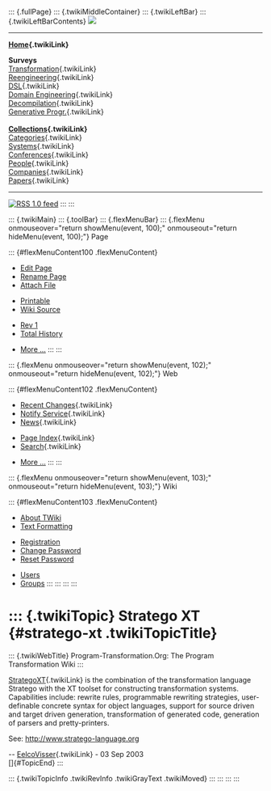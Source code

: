 ::: {.fullPage}
::: {.twikiMiddleContainer}
::: {.twikiLeftBar}
::: {.twikiLeftBarContents}
![](../pub/transformation.gif)

------------------------------------------------------------------------

**[Home](WebHome){.twikiLink}**

**Surveys**\
[Transformation](ProgramTransformation){.twikiLink}\
[Reengineering](ReengineeringWiki){.twikiLink}\
[DSL](DomainSpecificLanguages){.twikiLink}\
[Domain Engineering](DomainEngineering){.twikiLink}\
[Decompilation](DeCompilation){.twikiLink}\
[Generative Progr.](GenerativeProgrammingWiki){.twikiLink}\
\
**[Collections](CategoryCollection){.twikiLink}**\
[Categories](CategoryCategory){.twikiLink}\
[Systems](TransformationSystems){.twikiLink}\
[Conferences](TransformationConferences){.twikiLink}\
[People](TransformationPeople){.twikiLink}\
[Companies](TransformationCompanies){.twikiLink}\
[Papers](CategoryPaper){.twikiLink}

------------------------------------------------------------------------

[![](../pub/rss.gif "RSS 1.0 feed")](WebRss@skin=rss)
:::
:::

::: {.twikiMain}
::: {.toolBar}
::: {.flexMenuBar}
::: {.flexMenu onmouseover="return showMenu(event, 100);" onmouseout="return hideMenu(event, 100);"}
Page

::: {#flexMenuContent100 .flexMenuContent}
-   [Edit
    Page](http://www.program-transformation.org/edit/Transform/StrategoXT?t=1536826335)
-   [Rename
    Page](http://www.program-transformation.org/rename/Transform/StrategoXT)
-   [Attach
    File](http://www.program-transformation.org/attach/Transform/StrategoXT)

<!-- -->

-   [Printable](http://www.program-transformation.org/view/Transform/StrategoXT?skin=print.pattern)
-   [Wiki
    Source](http://www.program-transformation.org/view/Transform/StrategoXT?skin=text&raw=on&contenttype=text/plain)

<!-- -->

-   [Rev
    1](http://www.program-transformation.org/view/Transform/StrategoXT?rev=1.1)
-   [Total
    History](http://www.program-transformation.org/rdiff/Transform/StrategoXT)

<!-- -->

-   [More
    \...](http://www.program-transformation.org/oops/Transform/StrategoXT?template=oopsmore&param1=1.1&param2=1.1)
:::
:::

::: {.flexMenu onmouseover="return showMenu(event, 102);" onmouseout="return hideMenu(event, 102);"}
Web

::: {#flexMenuContent102 .flexMenuContent}
-   [Recent Changes](WebChanges){.twikiLink}
-   [Notify Service](WebNotify){.twikiLink}
-   [News](WebNews){.twikiLink}

<!-- -->

-   [Page Index](WebIndex){.twikiLink}
-   [Search](WebSearch){.twikiLink}

<!-- -->

-   [More
    \...](http://www.program-transformation.org/oops/Transform/StrategoXT?template=oopsmore&param1=1.1&param2=1.1)
:::
:::

::: {.flexMenu onmouseover="return showMenu(event, 103);" onmouseout="return hideMenu(event, 103);"}
Wiki

::: {#flexMenuContent103 .flexMenuContent}
-   [About
    TWiki](http://www.program-transformation.org/view/TWiki/WebHome)
-   [Text
    Formatting](http://www.program-transformation.org/view/TWiki/TextFormattingRules)

<!-- -->

-   [Registration](http://www.program-transformation.org/view/TWiki/TWikiRegistration)
-   [Change
    Password](http://www.program-transformation.org/view/TWiki/ChangePassword)
-   [Reset
    Password](http://www.program-transformation.org/view/TWiki/ResetPassword)

<!-- -->

-   [Users](http://www.program-transformation.org/view/Main/TWikiUsers)
-   [Groups](http://www.program-transformation.org/view/Main/TWikiGroups)
:::
:::
:::
:::

::: {.twikiTopic}
Stratego XT {#stratego-xt .twikiTopicTitle}
===========

::: {.twikiWebTitle}
Program-Transformation.Org: The Program Transformation Wiki
:::

[StrategoXT](StrategoXT){.twikiLink} is the combination of the
transformation language Stratego with the XT toolset for constructing
transformation systems. Capabilities include: rewrite rules,
programmable rewriting strategies, user-definable concrete syntax for
object languages, support for source driven and target driven
generation, transformation of generated code, generation of parsers and
pretty-printers.

See: <http://www.stratego-language.org>

\-- [EelcoVisser](../Main/EelcoVisser){.twikiLink} - 03 Sep 2003\
[]{#TopicEnd}
:::

::: {.twikiTopicInfo .twikiRevInfo .twikiGrayText .twikiMoved}
:::
:::
:::
:::
